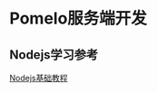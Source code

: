 # Pomelo服务端开发
## Nodejs学习参考
[Nodejs基础教程][1]









































[1]:[http://www.nodebeginner.org/index-zh-cn.html]